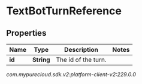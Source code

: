 # TextBotTurnReference


## Properties

| Name | Type | Description | Notes |
| ------------ | ------------- | ------------- | ------------- |
| **id** | **String** | The id of the turn. |  |




_com.mypurecloud.sdk.v2:platform-client-v2:229.0.0_
